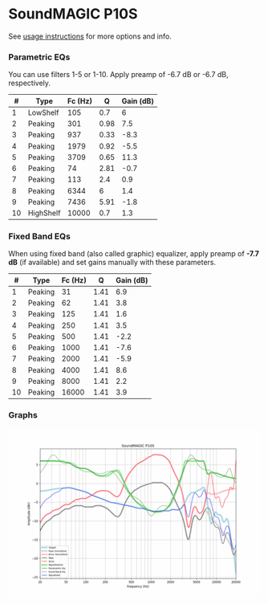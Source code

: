 # SoundMAGIC P10S
See [usage instructions](https://github.com/jaakkopasanen/AutoEq#usage) for more options and info.

### Parametric EQs
You can use filters 1-5 or 1-10. Apply preamp of -6.7 dB or -6.7 dB, respectively.

|   # | Type      |   Fc (Hz) |    Q |   Gain (dB) |
|-----|-----------|-----------|------|-------------|
|   1 | LowShelf  |       105 | 0.7  |         6   |
|   2 | Peaking   |       301 | 0.98 |         7.5 |
|   3 | Peaking   |       937 | 0.33 |        -8.3 |
|   4 | Peaking   |      1979 | 0.92 |        -5.5 |
|   5 | Peaking   |      3709 | 0.65 |        11.3 |
|   6 | Peaking   |        74 | 2.81 |        -0.7 |
|   7 | Peaking   |       113 | 2.4  |         0.9 |
|   8 | Peaking   |      6344 | 6    |         1.4 |
|   9 | Peaking   |      7436 | 5.91 |        -1.8 |
|  10 | HighShelf |     10000 | 0.7  |         1.3 |

### Fixed Band EQs
When using fixed band (also called graphic) equalizer, apply preamp of **-7.7 dB** (if available) and set gains manually with these parameters.

|   # | Type    |   Fc (Hz) |    Q |   Gain (dB) |
|-----|---------|-----------|------|-------------|
|   1 | Peaking |        31 | 1.41 |         6.9 |
|   2 | Peaking |        62 | 1.41 |         3.8 |
|   3 | Peaking |       125 | 1.41 |         1.6 |
|   4 | Peaking |       250 | 1.41 |         3.5 |
|   5 | Peaking |       500 | 1.41 |        -2.2 |
|   6 | Peaking |      1000 | 1.41 |        -7.6 |
|   7 | Peaking |      2000 | 1.41 |        -5.9 |
|   8 | Peaking |      4000 | 1.41 |         8.6 |
|   9 | Peaking |      8000 | 1.41 |         2.2 |
|  10 | Peaking |     16000 | 1.41 |         3.9 |

### Graphs
![](./SoundMAGIC%20P10S.png)
